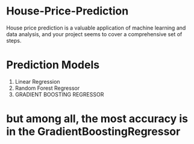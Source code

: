 # House-Price-Prediction
House price prediction is a valuable application of machine learning and data analysis, and your project seems to cover a comprehensive set of steps.
# Prediction Models
1) Linear Regression
2) Random Forest Regressor
3) GRADIENT BOOSTING REGRESSOR

# but among all, the most accuracy is in the GradientBoostingRegressor
